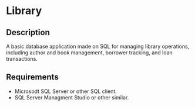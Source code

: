 # Library

## Description 
A basic database application made on SQL for managing library operations, including author and book management, borrower tracking, and loan transactions.

## Requirements
 - Microsodt SQL Server or other SQL client.
 - SQL Server Managment Studio or other similar.

 
